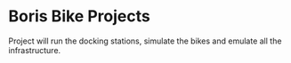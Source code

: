 # Boris Bike Projects #

Project will run the docking stations, simulate the bikes and emulate all the infrastructure. 
